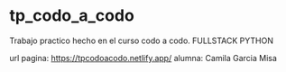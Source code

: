 # tp_codo_a_codo

Trabajo practico hecho en el curso codo a codo.
FULLSTACK PYTHON

url pagina: https://tpcodoacodo.netlify.app/
alumna: Camila Garcia Misa
